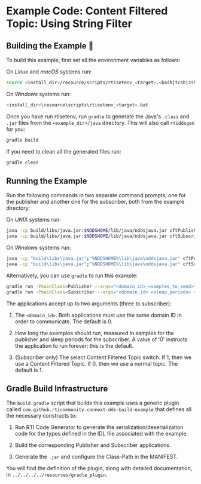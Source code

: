 # Example Code: Content Filtered Topic: Using String Filter

## Building the Example :wrench:

To build this example, first set all the environment variables as follows:

On *Linux* and *macOS* systems run:

```sh
source <install_dir>/recource/scripts/rtisetenv_<target>.<bash|tcsh|zsh>
```

On *Windows* systems run:

```sh
<install_dir>\resource\scripts\rtisetenv_<target>.bat
```

Once you have run rtisetenv, run `gradle` to generate the Java's `.class`
and `.jar` files from the `<example_dir>/java` directory. This will also call
`rtiddsgen` for you:

```sh
gradle build
```

If you need to clean all the generated files run:

```sh
gradle clean
```

## Running the Example

Run the following commands in two separate command prompts, one for the
publisher and another one for the subscriber, both from the example directory:

On *UNIX* systems run:

```sh
java -cp build/libs/java.jar:$NDDSHOME/lib/java/nddsjava.jar cftPublisher <domain_id> <samples_to_send>
java -cp build/libs/java.jar:$NDDSHOME/lib/java/nddsjava.jar cftSubscriber <domain_id> <sleep_periods> <select_cft>
```

On *Windows* systems run:

```sh
java -cp "build\libs\java.jar";"%NDDSHOME%\lib\java\nddsjava.jar" cftPublisher <domain_id> <samples_to_send>
java -cp "build\libs\java.jar";"%NDDSHOME%\lib\java\nddsjava.jar" cftSubscriber <domain_id> <sleep_periods> <select_cft>
```

Alternatively, you can use `gradle` to run this example:

```sh
gradle run -PmainClass=Publisher --args="<domain_id> <samples_to_send>"
gradle run -PmainClass=Subscriber --args="<domain_id> <sleep_periods> <select_cft>"
```

The applications accept up to two arguments (three to subscriber):

1.  The `<domain_id>`. Both applications must use the same domain ID in
order to communicate. The default is 0.

2.  How long the examples should run, measured in samples for the publisher and
sleep periods for the subscriber. A value of '0' instructs the application to
run forever; this is the default.

3.  (Subscriber only) The select Content Filtered Topic switch. If 1, then we
use a Content Filtered Topic. If 0, then we use a normal topic.
The default is 1.

## Gradle Build Infrastructure

The `build.gradle` script that builds this example uses a generic plugin called
`com.github.rticommunity.connext-dds-build-example` that defines all the
necessary constructs to:

1.  Run RTI Code Generator to generate the serialization/deserialization code
for the types defined in the IDL file associated with the example.

2.  Build the corresponding Publisher and Subscriber applications.

3.  Generate the `.jar` and configure the Class-Path in the MANIFEST.

You will find the definition of the plugin, along with detailed
documentation, in `../../../../resources/gradle_plugin`.
